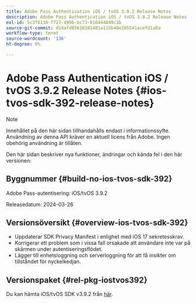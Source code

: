 ```yaml
---
title: Adobe Pass Authentication iOS / tvOS 3.9.2 Release Notes
description: Adobe Pass Authentication iOS / tvOS 3.9.2 Release Notes
exl-id: 5c3f6138-f727-499b-bc73-816444849c1b
source-git-commit: d14afd85610381481a115b40e205541acefd1a8a
workflow-type: tm+mt
source-wordcount: '136'
ht-degree: 0%

---
```


# Adobe Pass Authentication iOS / tvOS 3.9.2 Release Notes {#ios-tvos-sdk-392-release-notes}

>[!NOTE]
>
>Innehållet på den här sidan tillhandahålls endast i informationssyfte. Användning av denna API kräver en aktuell licens från Adobe. Ingen obehörig användning är tillåten.

Den här sidan beskriver nya funktioner, ändringar och kända fel i den här versionen:

## Byggnummer {#build-no-ios-tvos-sdk-392}

Adobe Pass-autentisering: iOS/tvOS 3.9.2

Releasedatum: 2024-03-26


## Versionsöversikt {#overview-ios-tvos-sdk-392}

* Uppdaterar SDK Privacy Manifest i enlighet med iOS 17 sekretesskrav.
* Korrigerar ett problem som i vissa fall orsakade att användare inte var på skärmen under autentiseringsflödet.
* Lägger till enhetsloggning och serverloggning för att få insikter om tillståndet för nyckelkedjan.


## Versionspaket {#rel-pkg-iostvos392}

Du kan hämta iOS/tvOS SDK v3.9.2 från [här](https://tve.zendesk.com/hc/en-us/articles/204963209-iOS-tvOS-Native-AccessEnabler-Library).
